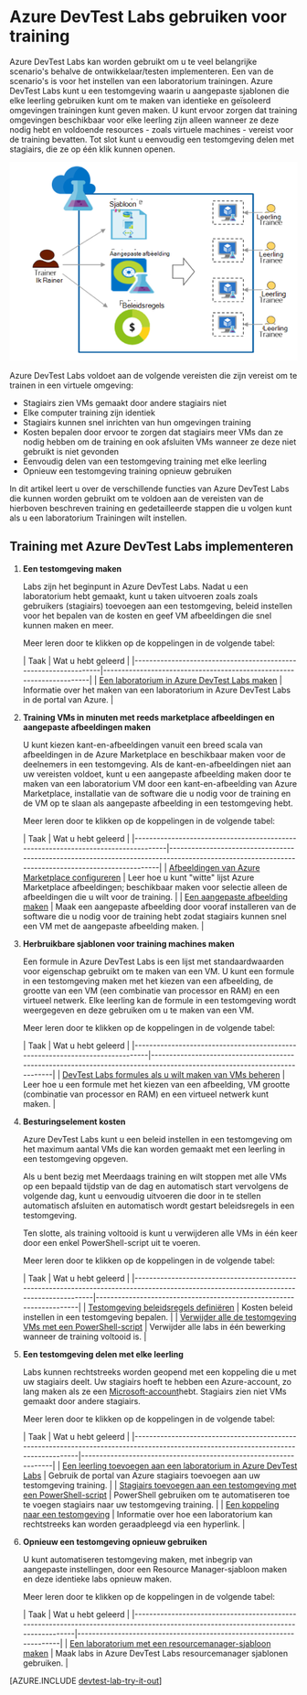 <properties
    pageTitle="Azure DevTest Labs gebruiken voor training | Microsoft Azure"
    description="Informatie over het gebruik van Azure DevTest Labs voor training scenario's."
    services="devtest-lab,virtual-machines"
    documentationCenter="na"
    authors="steved0x"
    manager="douge"
    editor=""/>

<tags
    ms.service="devtest-lab"
    ms.workload="na"
    ms.tgt_pltfrm="na"
    ms.devlang="na"
    ms.topic="article"
    ms.date="09/12/2016"
    ms.author="sdanie"/>

# <a name="use-azure-devtest-labs-for-training"></a>Azure DevTest Labs gebruiken voor training

Azure DevTest Labs kan worden gebruikt om u te veel belangrijke scenario's behalve de ontwikkelaar/testen implementeren. Een van de scenario's is voor het instellen van een laboratorium trainingen. Azure DevTest Labs kunt u een testomgeving waarin u aangepaste sjablonen die elke leerling gebruiken kunt om te maken van identieke en geïsoleerd omgevingen trainingen kunt geven maken. U kunt ervoor zorgen dat training omgevingen beschikbaar voor elke leerling zijn alleen wanneer ze deze nodig hebt en voldoende resources - zoals virtuele machines - vereist voor de training bevatten. Tot slot kunt u eenvoudig een testomgeving delen met stagiairs, die ze op één klik kunnen openen.   

![Gebruik DevTest Labs trainingen](./media/devtest-lab-training-lab/devtest-lab-training.png)

Azure DevTest Labs voldoet aan de volgende vereisten die zijn vereist om te trainen in een virtuele omgeving: 


-   Stagiairs zien VMs gemaakt door andere stagiairs niet
-   Elke computer training zijn identiek
-   Stagiairs kunnen snel inrichten van hun omgevingen training
-   Kosten bepalen door ervoor te zorgen dat stagiairs meer VMs dan ze nodig hebben om de training en ook afsluiten VMs wanneer ze deze niet gebruikt is niet gevonden
-   Eenvoudig delen van een testomgeving training met elke leerling
-   Opnieuw een testomgeving training opnieuw gebruiken


In dit artikel leert u over de verschillende functies van Azure DevTest Labs die kunnen worden gebruikt om te voldoen aan de vereisten van de hierboven beschreven training en gedetailleerde stappen die u volgen kunt als u een laboratorium Trainingen wilt instellen.  


## <a name="implementing-training-with-azure-devtest-labs"></a>Training met Azure DevTest Labs implementeren

1. **Een testomgeving maken** 

    Labs zijn het beginpunt in Azure DevTest Labs. Nadat u een laboratorium hebt gemaakt, kunt u taken uitvoeren zoals zoals gebruikers (stagiairs) toevoegen aan een testomgeving, beleid instellen voor het bepalen van de kosten en geef VM afbeeldingen die snel kunnen maken en meer.   

    Meer leren door te klikken op de koppelingen in de volgende tabel:

  	| Taak                                                            | Wat u hebt geleerd                                                    |
|-----------------------------------------------------------------|----------------------------------------------------------------------|
| [Een laboratorium in Azure DevTest Labs maken](devtest-lab-create-lab.md) | Informatie over het maken van een laboratorium in Azure DevTest Labs in de portal van Azure. |

2. **Training VMs in minuten met reeds marketplace afbeeldingen en aangepaste afbeeldingen maken** 
    
    U kunt kiezen kant-en-afbeeldingen vanuit een breed scala van afbeeldingen in de Azure Marketplace en beschikbaar maken voor de deelnemers in een testomgeving. Als de kant-en-afbeeldingen niet aan uw vereisten voldoet, kunt u een aangepaste afbeelding maken door te maken van een laboratorium VM door een kant-en-afbeelding van Azure Marketplace, installatie van de software die u nodig voor de training en de VM op te slaan als aangepaste afbeelding in een testomgeving hebt. 

    Meer leren door te klikken op de koppelingen in de volgende tabel:

  	| Taak                                                                              | Wat u hebt geleerd                                                                                                                                  |
|-----------------------------------------------------------------------------------|-------------------------------------------------------------------------------------------------------------------------------------------------|
| [Afbeeldingen van Azure Marketplace configureren](devtest-lab-configure-marketplace-images.md) | Leer hoe u kunt "witte" lijst Azure Marketplace afbeeldingen; beschikbaar maken voor selectie alleen de afbeeldingen die u wilt voor de training.                 |
| [Een aangepaste afbeelding maken](devtest-lab-create-template.md)                           | Maak een aangepaste afbeelding door vooraf installeren van de software die u nodig voor de training hebt zodat stagiairs kunnen snel een VM met de aangepaste afbeelding maken. |

3. **Herbruikbare sjablonen voor training machines maken** 

    Een formule in Azure DevTest Labs is een lijst met standaardwaarden voor eigenschap gebruikt om te maken van een VM. U kunt een formule in een testomgeving maken met het kiezen van een afbeelding, de grootte van een VM (een combinatie van processor en RAM) en een virtueel netwerk. Elke leerling kan de formule in een testomgeving wordt weergegeven en deze gebruiken om u te maken van een VM. 

    Meer leren door te klikken op de koppelingen in de volgende tabel:

  	| Taak                                                                         | Wat u hebt geleerd                                                                                                          |
|------------------------------------------------------------------------------|-------------------------------------------------------------------------------------------------------------------------|
| [DevTest Labs formules als u wilt maken van VMs beheren](devtest-lab-manage-formulas.md) | Leer hoe u een formule met het kiezen van een afbeelding, VM grootte (combinatie van processor en RAM) en een virtueel netwerk kunt maken. |

4. **Besturingselement kosten**

    Azure DevTest Labs kunt u een beleid instellen in een testomgeving om het maximum aantal VMs die kan worden gemaakt met een leerling in een testomgeving opgeven. 

    Als u bent bezig met Meerdaags training en wilt stoppen met alle VMs op een bepaald tijdstip van de dag en automatisch start vervolgens de volgende dag, kunt u eenvoudig uitvoeren die door in te stellen automatisch afsluiten en automatisch wordt gestart beleidsregels in een testomgeving. 

    Ten slotte, als training voltooid is kunt u verwijderen alle VMs in één keer door een enkel PowerShell-script uit te voeren. 

    Meer leren door te klikken op de koppelingen in de volgende tabel:

  	| Taak                                                                                                                                    | Wat u hebt geleerd                                                      |
|-----------------------------------------------------------------------------------------------------------------------------------------|---------------------------------------------------------------------|
| [Testomgeving beleidsregels definiëren](devtest-lab-set-lab-policy.md)                                                                                    | Kosten beleid instellen in een testomgeving bepalen.                       |
| [Verwijder alle de testomgeving VMs met een PowerShell-script](devtest-lab-faq.md#how-can-i-automate-the-process-of-deleting-all-the-vms-in-my-lab) | Verwijder alle labs in één bewerking wanneer de training voltooid is. |

5. **Een testomgeving delen met elke leerling**

    Labs kunnen rechtstreeks worden geopend met een koppeling die u met uw stagiairs deelt. Uw stagiairs hoeft te hebben een Azure-account, zo lang maken als ze een [Microsoft-account](devtest-lab-faq.md#what-is-a-microsoft-account)hebt. Stagiairs zien niet VMs gemaakt door andere stagiairs.  

    Meer leren door te klikken op de koppelingen in de volgende tabel:

  	| Taak                                                                                                                                | Wat u hebt geleerd                                                   |
|-------------------------------------------------------------------------------------------------------------------------------------|------------------------------------------------------------------|
| [Een leerling toevoegen aan een laboratorium in Azure DevTest Labs](devtest-lab-add-devtest-user.md)                                                     | Gebruik de portal van Azure stagiairs toevoegen aan uw testomgeving training.       |
| [Stagiairs toevoegen aan een testomgeving met een PowerShell-script](devtest-lab-add-devtest-user.md#add-an-external-user-to-a-lab-using-powershell) | PowerShell gebruiken om te automatiseren toe te voegen stagiairs naar uw testomgeving training. |
| [Een koppeling naar een testomgeving](devtest-lab-faq.md#how-do-i-share-a-direct-link-to-my-lab)                                                  | Informatie over hoe een laboratorium kan rechtstreeks kan worden geraadpleegd via een hyperlink.        |

6. **Opnieuw een testomgeving opnieuw gebruiken** 

    U kunt automatiseren testomgeving maken, met inbegrip van aangepaste instellingen, door een Resource Manager-sjabloon maken en deze identieke labs opnieuw maken. 

    Meer leren door te klikken op de koppelingen in de volgende tabel:

  	| Taak                                                                                                                               | Wat u hebt geleerd                                                      |
|------------------------------------------------------------------------------------------------------------------------------------|---------------------------------------------------------------------|
| [Een laboratorium met een resourcemanager-sjabloon maken](devtest-lab-faq.md#how-do-i-create-a-lab-from-an-azure-resource-manager-template) | Maak labs in Azure DevTest Labs resourcemanager sjablonen gebruiken. |

[AZURE.INCLUDE [devtest-lab-try-it-out](../../includes/devtest-lab-try-it-out.md)]  

